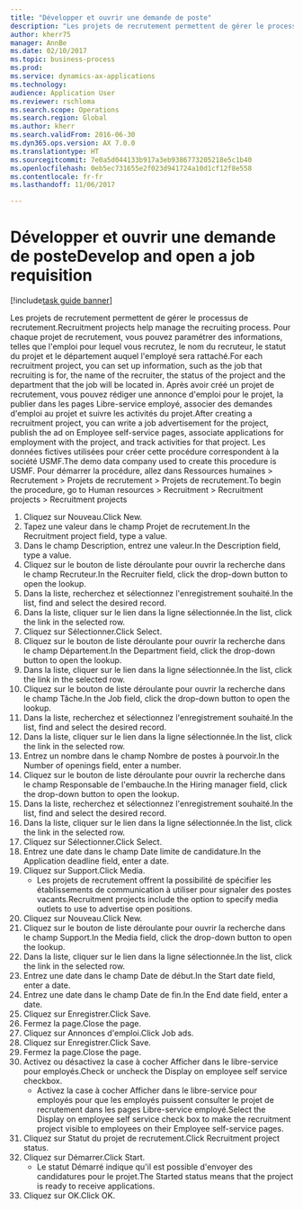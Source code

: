 ```yaml
--- 
title: "Développer et ouvrir une demande de poste"
description: "Les projets de recrutement permettent de gérer le processus de recrutement."
author: kherr75
manager: AnnBe
ms.date: 02/10/2017
ms.topic: business-process
ms.prod: 
ms.service: dynamics-ax-applications
ms.technology: 
audience: Application User
ms.reviewer: rschloma
ms.search.scope: Operations
ms.search.region: Global
ms.author: kherr
ms.search.validFrom: 2016-06-30
ms.dyn365.ops.version: AX 7.0.0
ms.translationtype: HT
ms.sourcegitcommit: 7e0a5d044133b917a3eb9386773205218e5c1b40
ms.openlocfilehash: 0eb5ec731655e2f023d941724a10d1cf12f8e558
ms.contentlocale: fr-fr
ms.lasthandoff: 11/06/2017

---
```

# <a name="develop-and-open-a-job-requisition"></a><span data-ttu-id="e5e34-103">Développer et ouvrir une demande de poste</span><span class="sxs-lookup"><span data-stu-id="e5e34-103">Develop and open a job requisition</span></span>

[!include[task guide banner](../../includes/task-guide-banner.md)]

<span data-ttu-id="e5e34-104">Les projets de recrutement permettent de gérer le processus de recrutement.</span><span class="sxs-lookup"><span data-stu-id="e5e34-104">Recruitment projects help manage the recruiting process.</span></span> <span data-ttu-id="e5e34-105">Pour chaque projet de recrutement, vous pouvez paramétrer des informations, telles que l'emploi pour lequel vous recrutez, le nom du recruteur, le statut du projet et le département auquel l'employé sera rattaché.</span><span class="sxs-lookup"><span data-stu-id="e5e34-105">For each recruitment project, you can set up information, such as the job that recruiting is for, the name of the recruiter, the status of the project and the department that the job will be located in.</span></span> <span data-ttu-id="e5e34-106">Après avoir créé un projet de recrutement, vous pouvez rédiger une annonce d'emploi pour le projet, la publier dans les pages Libre-service employé, associer des demandes d'emploi au projet et suivre les activités du projet.</span><span class="sxs-lookup"><span data-stu-id="e5e34-106">After creating a recruitment project, you can write a job advertisement for the project, publish the ad on Employee self-service pages, associate applications for employment with the project, and track activities for that project.</span></span> <span data-ttu-id="e5e34-107">Les données fictives utilisées pour créer cette procédure correspondent à la société USMF.</span><span class="sxs-lookup"><span data-stu-id="e5e34-107">The demo data company used to create this procedure is USMF.</span></span> <span data-ttu-id="e5e34-108">Pour démarrer la procédure, allez dans Ressources humaines > Recrutement > Projets de recrutement > Projets de recrutement.</span><span class="sxs-lookup"><span data-stu-id="e5e34-108">To begin the procedure, go to Human resources > Recruitment > Recruitment projects > Recruitment projects</span></span>

1. <span data-ttu-id="e5e34-109">Cliquez sur Nouveau.</span><span class="sxs-lookup"><span data-stu-id="e5e34-109">Click New.</span></span>
2. <span data-ttu-id="e5e34-110">Tapez une valeur dans le champ Projet de recrutement.</span><span class="sxs-lookup"><span data-stu-id="e5e34-110">In the Recruitment project field, type a value.</span></span>
3. <span data-ttu-id="e5e34-111">Dans le champ Description, entrez une valeur.</span><span class="sxs-lookup"><span data-stu-id="e5e34-111">In the Description field, type a value.</span></span>
4. <span data-ttu-id="e5e34-112">Cliquez sur le bouton de liste déroulante pour ouvrir la recherche dans le champ Recruteur.</span><span class="sxs-lookup"><span data-stu-id="e5e34-112">In the Recruiter field, click the drop-down button to open the lookup.</span></span>
5. <span data-ttu-id="e5e34-113">Dans la liste, recherchez et sélectionnez l'enregistrement souhaité.</span><span class="sxs-lookup"><span data-stu-id="e5e34-113">In the list, find and select the desired record.</span></span>
6. <span data-ttu-id="e5e34-114">Dans la liste, cliquer sur le lien dans la ligne sélectionnée.</span><span class="sxs-lookup"><span data-stu-id="e5e34-114">In the list, click the link in the selected row.</span></span>
7. <span data-ttu-id="e5e34-115">Cliquez sur Sélectionner.</span><span class="sxs-lookup"><span data-stu-id="e5e34-115">Click Select.</span></span>
8. <span data-ttu-id="e5e34-116">Cliquez sur le bouton de liste déroulante pour ouvrir la recherche dans le champ Département.</span><span class="sxs-lookup"><span data-stu-id="e5e34-116">In the Department field, click the drop-down button to open the lookup.</span></span>
9. <span data-ttu-id="e5e34-117">Dans la liste, cliquer sur le lien dans la ligne sélectionnée.</span><span class="sxs-lookup"><span data-stu-id="e5e34-117">In the list, click the link in the selected row.</span></span>
10. <span data-ttu-id="e5e34-118">Cliquez sur le bouton de liste déroulante pour ouvrir la recherche dans le champ Tâche.</span><span class="sxs-lookup"><span data-stu-id="e5e34-118">In the Job field, click the drop-down button to open the lookup.</span></span>
11. <span data-ttu-id="e5e34-119">Dans la liste, recherchez et sélectionnez l'enregistrement souhaité.</span><span class="sxs-lookup"><span data-stu-id="e5e34-119">In the list, find and select the desired record.</span></span>
12. <span data-ttu-id="e5e34-120">Dans la liste, cliquer sur le lien dans la ligne sélectionnée.</span><span class="sxs-lookup"><span data-stu-id="e5e34-120">In the list, click the link in the selected row.</span></span>
13. <span data-ttu-id="e5e34-121">Entrez un nombre dans le champ Nombre de postes à pourvoir.</span><span class="sxs-lookup"><span data-stu-id="e5e34-121">In the Number of openings field, enter a number.</span></span>
14. <span data-ttu-id="e5e34-122">Cliquez sur le bouton de liste déroulante pour ouvrir la recherche dans le champ Responsable de l'embauche.</span><span class="sxs-lookup"><span data-stu-id="e5e34-122">In the Hiring manager field, click the drop-down button to open the lookup.</span></span>
15. <span data-ttu-id="e5e34-123">Dans la liste, recherchez et sélectionnez l'enregistrement souhaité.</span><span class="sxs-lookup"><span data-stu-id="e5e34-123">In the list, find and select the desired record.</span></span>
16. <span data-ttu-id="e5e34-124">Dans la liste, cliquer sur le lien dans la ligne sélectionnée.</span><span class="sxs-lookup"><span data-stu-id="e5e34-124">In the list, click the link in the selected row.</span></span>
17. <span data-ttu-id="e5e34-125">Cliquez sur Sélectionner.</span><span class="sxs-lookup"><span data-stu-id="e5e34-125">Click Select.</span></span>
18. <span data-ttu-id="e5e34-126">Entrez une date dans le champ Date limite de candidature.</span><span class="sxs-lookup"><span data-stu-id="e5e34-126">In the Application deadline field, enter a date.</span></span>
19. <span data-ttu-id="e5e34-127">Cliquez sur Support.</span><span class="sxs-lookup"><span data-stu-id="e5e34-127">Click Media.</span></span>
    * <span data-ttu-id="e5e34-128">Les projets de recrutement offrent la possibilité de spécifier les établissements de communication à utiliser pour signaler des postes vacants.</span><span class="sxs-lookup"><span data-stu-id="e5e34-128">Recruitment projects include the option to specify media outlets to use to advertise open positions.</span></span>  
20. <span data-ttu-id="e5e34-129">Cliquez sur Nouveau.</span><span class="sxs-lookup"><span data-stu-id="e5e34-129">Click New.</span></span>
21. <span data-ttu-id="e5e34-130">Cliquez sur le bouton de liste déroulante pour ouvrir la recherche dans le champ Support.</span><span class="sxs-lookup"><span data-stu-id="e5e34-130">In the Media field, click the drop-down button to open the lookup.</span></span>
22. <span data-ttu-id="e5e34-131">Dans la liste, cliquer sur le lien dans la ligne sélectionnée.</span><span class="sxs-lookup"><span data-stu-id="e5e34-131">In the list, click the link in the selected row.</span></span>
23. <span data-ttu-id="e5e34-132">Entrez une date dans le champ Date de début.</span><span class="sxs-lookup"><span data-stu-id="e5e34-132">In the Start date field, enter a date.</span></span>
24. <span data-ttu-id="e5e34-133">Entrez une date dans le champ Date de fin.</span><span class="sxs-lookup"><span data-stu-id="e5e34-133">In the End date field, enter a date.</span></span>
25. <span data-ttu-id="e5e34-134">Cliquez sur Enregistrer.</span><span class="sxs-lookup"><span data-stu-id="e5e34-134">Click Save.</span></span>
26. <span data-ttu-id="e5e34-135">Fermez la page.</span><span class="sxs-lookup"><span data-stu-id="e5e34-135">Close the page.</span></span>
27. <span data-ttu-id="e5e34-136">Cliquez sur Annonces d'emploi.</span><span class="sxs-lookup"><span data-stu-id="e5e34-136">Click Job ads.</span></span>
28. <span data-ttu-id="e5e34-137">Cliquez sur Enregistrer.</span><span class="sxs-lookup"><span data-stu-id="e5e34-137">Click Save.</span></span>
29. <span data-ttu-id="e5e34-138">Fermez la page.</span><span class="sxs-lookup"><span data-stu-id="e5e34-138">Close the page.</span></span>
30. <span data-ttu-id="e5e34-139">Activez ou désactivez la case à cocher Afficher dans le libre-service pour employés.</span><span class="sxs-lookup"><span data-stu-id="e5e34-139">Check or uncheck the Display on employee self service checkbox.</span></span>
    * <span data-ttu-id="e5e34-140">Activez la case à cocher Afficher dans le libre-service pour employés pour que les employés puissent consulter le projet de recrutement dans les pages Libre-service employé.</span><span class="sxs-lookup"><span data-stu-id="e5e34-140">Select the Display on employee self service check box to make the recruitment project visible to employees on their Employee self-service pages.</span></span>  
31. <span data-ttu-id="e5e34-141">Cliquez sur Statut du projet de recrutement.</span><span class="sxs-lookup"><span data-stu-id="e5e34-141">Click Recruitment project status.</span></span>
32. <span data-ttu-id="e5e34-142">Cliquez sur Démarrer.</span><span class="sxs-lookup"><span data-stu-id="e5e34-142">Click Start.</span></span>
    * <span data-ttu-id="e5e34-143">Le statut Démarré indique qu'il est possible d'envoyer des candidatures pour le projet.</span><span class="sxs-lookup"><span data-stu-id="e5e34-143">The Started status means that the project is ready to receive applications.</span></span>  
33. <span data-ttu-id="e5e34-144">Cliquez sur OK.</span><span class="sxs-lookup"><span data-stu-id="e5e34-144">Click OK.</span></span>


